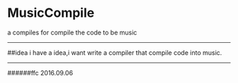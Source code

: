 # MusicCompile
a compiles for compile the code to be music
***
##idea
i have a idea,i want write a compiler that compile code  into music.
***
######ffc 2016.09.06

